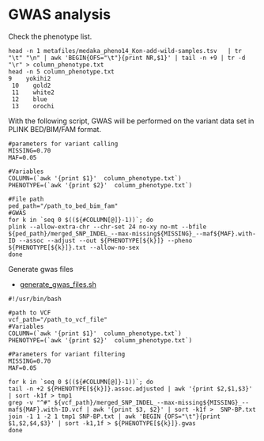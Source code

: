 # GWAS analysis
Check the phenotype list.
```
head -n 1 metafiles/medaka_pheno14_Kon-add-wild-samples.tsv   | tr "\t" "\n" | awk 'BEGIN{OFS="\t"}{print NR,$1}' | tail -n +9 | tr -d "\r" > column_phenotype.txt
head -n 5 column_phenotype.txt
9    yokihi2
 10    gold2
 11    white2
 12    blue
 13    orochi
```

With the following script, GWAS will be performed on the variant data set in PLINK BED/BIM/FAM format.
```
#parameters for variant calling
MISSING=0.70
MAF=0.05

#Variables
COLUMN=(`awk '{print $1}'  column_phenotype.txt`)
PHENOTYPE=(`awk '{print $2}'  column_phenotype.txt`)

#File path
ped_path="/path_to_bed_bim_fam"
#GWAS
for k in `seq 0 $((${#COLUMN[@]}-1))`; do
plink --allow-extra-chr --chr-set 24 no-xy no-mt --bfile ${ped_path}/merged_SNP_INDEL_--max-missing${MISSING}_--maf${MAF}.with-ID --assoc --adjust --out ${PHENOTYPE[${k}]} --pheno ${PHENOTYPE[${k}]}.txt --allow-no-sex
done
```
Generate gwas files
- [generate_gwas_files.sh](./scripts/generate_gwas_files.sh)
```
#!/usr/bin/bash

#path to VCF
vcf_path="/path_to_vcf_file"
#Variables
COLUMN=(`awk '{print $1}'  column_phenotype.txt`)
PHENOTYPE=(`awk '{print $2}'  column_phenotype.txt`)

#Parameters for variant filtering
MISSING=0.70
MAF=0.05

for k in `seq 0 $((${#COLUMN[@]}-1))`; do
tail -n +2 ${PHENOTYPE[${k}]}.assoc.adjusted | awk '{print $2,$1,$3}' | sort -k1f > tmp1
grep -v "^#" ${vcf_path}/merged_SNP_INDEL_--max-missing${MISSING}_--maf${MAF}.with-ID.vcf | awk '{print $3, $2}' | sort -k1f >  SNP-BP.txt
join -1 1 -2 1 tmp1 SNP-BP.txt | awk 'BEGIN {OFS="\t"}{print $1,$2,$4,$3}' | sort -k1,1f > ${PHENOTYPE[${k}]}.gwas
done
```

